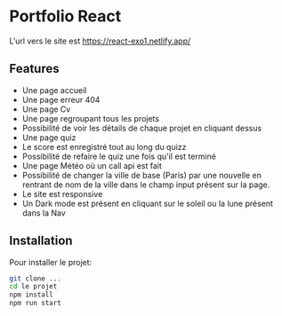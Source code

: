 # Portfolio React

L'url vers le site est https://react-exo1.netlify.app/

## Features

- Une page accueil
- Une page erreur 404
- Une page Cv
- Une page regroupant tous les projets
- Possibilité de voir les détails de chaque projet en cliquant dessus
- Une page quiz
- Le score est enregistré tout au long du quizz
- Possibilité de refaire le quiz une fois qu'il est terminé
- Une page Météo où un call api est fait
- Possibilité de changer la ville de base (Paris) par une nouvelle en rentrant de nom de la ville dans le champ input présent sur la page.
- Le site est responsive
- Un Dark mode est présent en cliquant sur le soleil ou la lune présent dans la Nav

## Installation
Pour installer le projet:
```sh
git clone ...
cd le projet
npm install
npm run start
```
